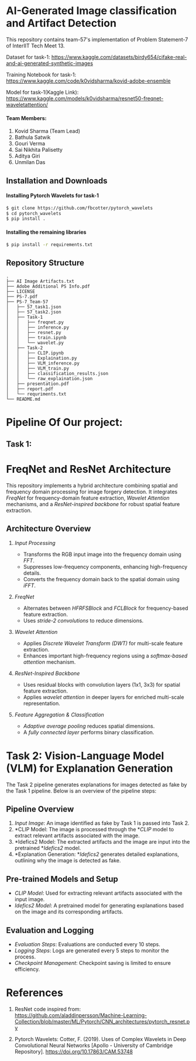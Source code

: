 # AI-Generated Image classification and Artifact Detection

This repository contains team-57's implementation of Problem Statement-7 of InterIIT Tech Meet 13.

Dataset for task-1: https://www.kaggle.com/datasets/birdy654/cifake-real-and-ai-generated-synthetic-images

Training Notebook for task-1: https://www.kaggle.com/code/k0vidsharma/kovid-adobe-ensemble

Model for task-1(Kaggle Link): https://www.kaggle.com/models/k0vidsharma/resnet50-freqnet-waveletattention/

#### Team Members:
1. Kovid Sharma (Team Lead)
2. Bathula Satwik
3. Gouri Verma
4. Sai Nikhita Palisetty
5. Aditya Giri
6. Unmilan Das

## Installation and Downloads
#### Installing Pytorch Wavelets for task-1
```bash
$ git clone https://github.com/fbcotter/pytorch_wavelets
$ cd pytorch_wavelets
$ pip install .
```
#### Installing the remaining libraries

```bash
$ pip install -r requirements.txt
```

## Repository Structure
```
.
├── AI Image Artifacts.txt
├── Adobe Additional PS Info.pdf
├── LICENSE
├── PS-7.pdf
├── PS-7_Team-57
│   ├── 57_task1.json
│   ├── 57_task2.json
│   ├── Task-1
│   │   ├── freqnet.py
│   │   ├── inference.py
│   │   ├── resnet.py
│   │   ├── train.ipynb
│   │   └── wavelet.py
│   ├── Task-2
│   │   ├── CLIP.ipynb
│   │   ├── Explaination.py
│   │   ├── VLM_inference.py
│   │   ├── VLM_train.py
│   │   ├── classification_results.json
│   │   └── raw_explaination.json
│   ├── presentation.pdf
│   ├── report.pdf
│   └── requriments.txt
└── README.md
```

<!-- ## Task 1
- **Dataset**: Contains the data used for Task 1.
- **Model**: Includes the model and associated scripts for training and evaluation.
- **Results**: 
  - JSON file with explanations generated for Task 1.

## Task 2
- **Dataset**: Contains the data used for Task 2.
- **Model**: Includes the model and associated scripts for training and evaluation.
- **Results**: 
  - JSON file with explanations generated for Task 2. -->

# Pipeline Of Our project:

## Task 1:
# FreqNet and ResNet Architecture

This repository implements a hybrid architecture combining spatial and frequency domain processing for image forgery detection. It integrates *FreqNet* for frequency-domain feature extraction, *Wavelet Attention* mechanisms, and a *ResNet-inspired backbone* for robust spatial feature extraction.

## Architecture Overview

1. *Input Processing*
   - Transforms the RGB input image into the frequency domain using *FFT*.
   - Suppresses low-frequency components, enhancing high-frequency details.
   - Converts the frequency domain back to the spatial domain using *iFFT*.

2. *FreqNet*
   - Alternates between *HFRFSBlock* and *FCLBlock* for frequency-based feature extraction.
   - Uses *stride-2 convolutions* to reduce dimensions.

3. *Wavelet Attention*
   - Applies *Discrete Wavelet Transform (DWT)* for multi-scale feature extraction.
   - Enhances important high-frequency regions using a *softmax-based attention* mechanism.

4. *ResNet-Inspired Backbone*
   - Uses residual blocks with convolution layers (1x1, 3x3) for spatial feature extraction.
   - Applies *wavelet attention* in deeper layers for enriched multi-scale representation.

5. *Feature Aggregation & Classification*
   - *Adaptive average pooling* reduces spatial dimensions.
   - A *fully connected layer* performs binary classification.
# Task 2: Vision-Language Model (VLM) for Explanation Generation

The Task 2 pipeline generates explanations for images detected as fake by the Task 1 pipeline. Below is an overview of the pipeline steps:

## Pipeline Overview

1. *Input Image*: An image identified as fake by Task 1 is passed into Task 2.
2. *CLIP Model: The image is processed through the **CLIP* model to extract relevant artifacts associated with the image.
3. *Idefics2 Model: The extracted artifacts and the image are input into the pretrained **Idefics2* model.
4. *Explanation Generation: **Idefics2* generates detailed explanations, outlining why the image is detected as fake.

## Pre-trained Models and Setup

- *CLIP Model*: Used for extracting relevant artifacts associated with the input image.
- *Idefics2 Model*: A pretrained model for generating explanations based on the image and its corresponding artifacts.

## Evaluation and Logging

- *Evaluation Steps*: Evaluations are conducted every 10 steps.
- *Logging Steps*: Logs are generated every 5 steps to monitor the process.
- *Checkpoint Management*: Checkpoint saving is limited to ensure efficiency.

# References
1. ResNet code inspired from: https://github.com/aladdinpersson/Machine-Learning-Collection/blob/master/ML/Pytorch/CNN_architectures/pytorch_resnet.py

2. Pytorch Wavelets: Cotter, F. (2019). Uses of Complex Wavelets in Deep Convolutional Neural Networks [Apollo - University of Cambridge Repository]. https://doi.org/10.17863/CAM.53748




